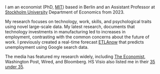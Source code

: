 I am an economist (PhD, [MIT](https://economics.mit.edu/)) based in Berlin and an Assistant Professor at [Stockholm University](https://www.su.se/department-of-economics/) Department of Economics from 2023.  

My research focuses on technology, work, skills, and psychological traits using novel large-scale data. My latest research, documents that technology investments in manufacturing led to increases in employment, contrasting with the common concerns about the future of work. I previously created a real-time forecast [ETLAnow](https://www.etla.fi/en/etlanow/) that predicts unemployment using Google search data.

The media has featured my research widely, including [The Economist](https://www.economist.com/finance-and-economics/2022/01/22/economists-are-revising-their-views-on-robots-and-jobs), Washington Post, Wired, and Bloomberg. HS Visio also listed me in their [35 under 35](https://www.hs.fi/visio/art-2000007825436.html).
